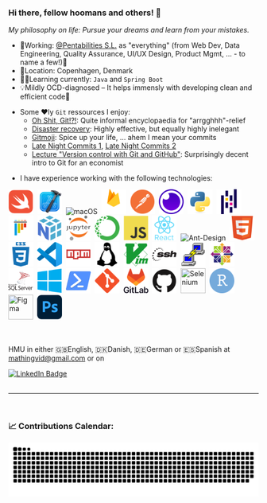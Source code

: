 ### Hi there, fellow hoomans and others! 👋

*My philosophy on life:  Pursue your dreams and learn from your mistakes.*

* 💼Working: [@Pentabilities S.L.](https://pentabilities.com/index) as "everything" (from Web Dev, Data Engineering, Quality Assurance, UI/UX Design, Product Mgmt, ... - to name a few!)💼
* 📍Location: Copenhagen, Denmark
* 🧑‍🎓Learning currently: `Java` and `Spring Boot`
* 💡Mildly OCD-diagnosed – It helps immensly with developing clean and efficient code👀
- Some ❤️ly `Git` ressources I enjoy:
  - [Oh Shit, Git!?!](https://ohshitgit.com/): Quite informal encyclopaedia for "arrgghhh"-relief
  - [Disaster recovery](https://happygitwithr.com/burn.html): Highly effective, but equally highly inelegant
  - [Gitmoji](https://gitmoji.dev/): Spice up your life, ... ahem I mean your commits
  - [Late Night Commits 1](https://web.archive.org/web/20210416163007/http://www.commitlogsfromlastnight.com/), [Late Night Commits 2](https://latenightcommits.com/)
  - [Lecture "Version control with Git and GitHub"](https://psantanna.com/Econ520/Slides/02-Git/02slides.html#1): Surprisingly decent intro to Git for an economist
* I have experience working with the following technologies:
<div>
   <img src="https://github.com/devicons/devicon/blob/master/icons/swift/swift-original.svg" title="Swift" alt="Swift" width="50" height="50"/>&nbsp;
   <img src="https://github.com/devicons/devicon/blob/master/icons/xcode/xcode-original.svg" title="Xcode" alt="Xcode" width="50" height="50"/>&nbsp;
   <img src="https://upload.wikimedia.org/wikipedia/commons/7/71/Finder_icon_macOS_Yosemite.png" title="macOS"  alt="macOS" width="50" height="50"/>&nbsp;
   <img src="https://github.com/devicons/devicon/blob/master/icons/firebase/firebase-original-wordmark.svg" title="Firebase" alt="Firebase" width="50" height="50"/>&nbsp;
   <img src="https://github.com/devicons/devicon/blob/master/icons/postman/postman-original.svg" title="Postman" alt="Postman" width="50" height="50"/>&nbsp;  
   <img src="https://github.com/devicons/devicon/blob/master/icons/insomnia/insomnia-original.svg" title="Insomnia" alt="Insomnia" width="50" height="50"/>&nbsp;  
   <img src="https://github.com/devicons/devicon/blob/master/icons/python/python-original.svg" title="Python" alt="Python" width="50" height="50"/>&nbsp;
   <img src="https://github.com/devicons/devicon/blob/master/icons/pandas/pandas-original.svg" title="pandas" alt="pandas" width="50" height="50"/>&nbsp;   
   <img src="https://github.com/devicons/devicon/blob/master/icons/pytest/pytest-original.svg" title="pytest" alt="pytest" width="50" height="50"/>&nbsp;
   <img src="https://github.com/devicons/devicon/blob/master/icons/numpy/numpy-original.svg" title="numpy" alt="numpy" width="50" height="50"/>&nbsp;
   <img src="https://github.com/devicons/devicon/blob/master/icons/jupyter/jupyter-original-wordmark.svg" title="jupyter" alt="jupyter" width="50" height="50"/>&nbsp;
   <img src="https://github.com/devicons/devicon/blob/master/icons/anaconda/anaconda-original.svg" title="conda" alt="conda" width="50" height="50"/>&nbsp;
   <img src="https://github.com/devicons/devicon/blob/master/icons/javascript/javascript-original.svg" title="JavaScript" alt="JavaScript" width="50" height="50"/>&nbsp;   
   <img src="https://github.com/devicons/devicon/blob/master/icons/react/react-original-wordmark.svg" title="React" alt="React" width="50" height="50"/>&nbsp;
   <img src="https://static-00.iconduck.com/assets.00/ant-design-icon-512x512-ncocfg8e.png" title="Ant-Design" alt="Ant-Design" width="50" height="50"/>&nbsp;
   <img src="https://github.com/devicons/devicon/blob/master/icons/html5/html5-original.svg" title="HTML5" alt="HTML" width="50" height="50"/>&nbsp;
   <img src="https://github.com/devicons/devicon/blob/master/icons/css3/css3-plain-wordmark.svg"  title="CSS3" alt="CSS" width="50" height="50"/>&nbsp;
   <img src="https://github.com/devicons/devicon/blob/master/icons/vscode/vscode-original.svg"  title="VSCode" alt="VSCode" width="50" height="50"/>&nbsp;
   <img src="https://github.com/devicons/devicon/blob/master/icons/npm/npm-original-wordmark.svg"  title="NPM" alt="NPM" width="50" height="50"/>&nbsp;
   <img src="https://github.com/devicons/devicon/blob/master/icons/linux/linux-plain.svg"  title="Linux" alt="Linux" width="50" height="50"/>&nbsp;
   <img src="https://github.com/devicons/devicon/blob/master/icons/vim/vim-plain.svg"  title="Vim" alt="Vim" width="50" height="50"/>&nbsp;
   <img src="https://github.com/devicons/devicon/blob/master/icons/ssh/ssh-original-wordmark.svg"  title="ssh" alt="ssh" width="50" height="50"/>&nbsp;
   <img src="https://github.com/devicons/devicon/blob/master/icons/putty/putty-original.svg"  title="PuTTY" alt="PuTTY" width="50" height="50"/>&nbsp;
   <img src="https://github.com/devicons/devicon/blob/master/icons/centos/centos-original.svg"  title="CentOS" alt="CentOS" width="50" height="50"/>&nbsp;
   <img src="https://github.com/devicons/devicon/blob/master/icons/microsoftsqlserver/microsoftsqlserver-original-wordmark.svg" title="Microsoft SQL Server Studio"  alt="Microsoft SQL Server Studio" width="50" height="50"/>&nbsp;
   <img src="https://github.com/devicons/devicon/blob/master/icons/windows8/windows8-original.svg" title="Windows"  alt="Windows" width="50" height="50"/>&nbsp;
   <img src="https://github.com/devicons/devicon/blob/master/icons/powershell/powershell-original.svg" title="Powershell"  alt="Powershell" width="50" height="50"/>&nbsp;
   <img src="https://github.com/devicons/devicon/blob/master/icons/git/git-original.svg" title="Git" **alt="Git" width="50" height="50"/>&nbsp;   
   <img src="https://github.com/devicons/devicon/blob/master/icons/gitlab/gitlab-original-wordmark.svg" title="GitLab" **alt="GitLab" width="50" height="50"/>&nbsp;
   <img src="https://github.com/devicons/devicon/blob/master/icons/github/github-original.svg" title="GitHub" **alt="GitHub" width="50" height="50"/>&nbsp;
   <img src="https://cdn.jsdelivr.net/gh/devicons/devicon/icons/selenium/selenium-original.svg" title="Selenium" width="50" height="50"/>&nbsp;
   <img src="https://github.com/devicons/devicon/blob/master/icons/rstudio/rstudio-original.svg" title="RStudio" width="50" height="50"/>&nbsp;
   <img src="https://cdn.jsdelivr.net/gh/devicons/devicon/icons/figma/figma-original.svg" title="Figma" width="50" height="50"/>&nbsp;
   <img src="https://github.com/devicons/devicon/blob/master/icons/photoshop/photoshop-original.svg" title="Photoshop" width="50" height="50"/>&nbsp;
</div>

<br><br>
HMU in either 🇬🇧English, 🇩🇰Danish, 🇩🇪German or 🇪🇸Spanish at [mathingvid@gmail.com](mailto:mathingvid@gmail.com) or on 
<div id="badges">
   <a href="https://www.linkedin.com/in/mathias-schindler-cph/" >
    <img src="https://img.shields.io/badge/LinkedIn-blue?style=for-the-badge&logo=linkedin&logoColor=white" alt="LinkedIn Badge"/>
  </a>
</div>

<br>

---

<br>

### 📈 Contributions Calendar:
![contributions calendar snake game svg](https://github.com/MathiasSchindlerCPH/MathiasSchindlerCPH/blob/main/dist/github-snake.svg)


<!--
**MathiasSchindlerCPH/MathiasSchindlerCPH** is a ✨ _special_ ✨ repository because its `README.md` (this file) appears on your GitHub profile.

Here are some ideas to get you started:

- 🔭 I’m currently working on ...
- 🌱 I’m currently learning ...
- 👯 I’m looking to collaborate on ...
- 🤔 I’m looking for help with ...
- 💬 Ask me about ...
- 📫 How to reach me: ...
- 😄 Pronouns: ...
- ⚡ Fun fact: ...
-->

